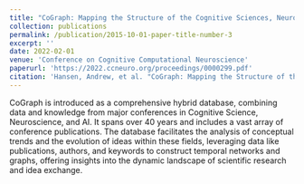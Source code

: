 ```yaml
---
title: "CoGraph: Mapping the Structure of the Cognitive Sciences, Neurosciences, & AI"
collection: publications
permalink: /publication/2015-10-01-paper-title-number-3
excerpt: ''
date: 2022-02-01
venue: 'Conference on Cognitive Computational Neuroscience'
paperurl: 'https://2022.ccneuro.org/proceedings/0000299.pdf'
citation: 'Hansen, Andrew, et al. "CoGraph: Mapping the Structure of the Cognitive Sciences, Neurosciences, & AI.'
---
```


CoGraph is introduced as a comprehensive hybrid database, combining data and knowledge from major conferences in Cognitive Science, Neuroscience, and AI. It spans over 40 years and includes a vast array of conference publications. The database facilitates the analysis of conceptual trends and the evolution of ideas within these fields, leveraging data like publications, authors, and keywords to construct temporal networks and graphs, offering insights into the dynamic landscape of scientific research and idea exchange.
